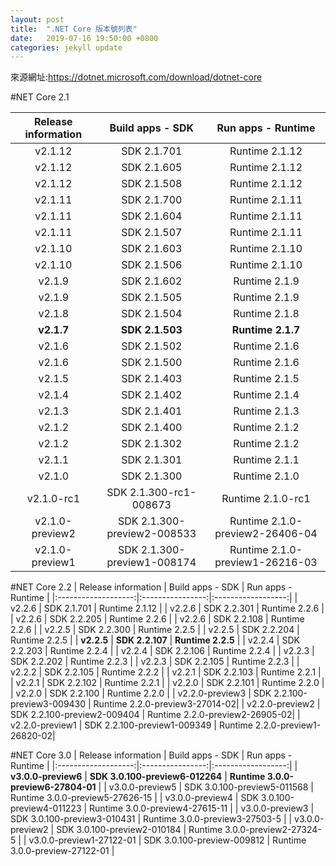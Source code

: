 ```yaml
---
layout: post
title:  ".NET Core 版本號列表"
date:   2019-07-16 19:50:00 +0800
categories: jekyll update
---
```


來源網址:https://dotnet.microsoft.com/download/dotnet-core

#NET Core 2.1

| Release information | Build apps - SDK | Run apps - Runtime |
|:-------------------:|:----------------:|:------------------:|
| v2.1.12 | SDK 2.1.701 | Runtime 2.1.12 |
| v2.1.12 | SDK 2.1.605 | Runtime 2.1.12 |
| v2.1.12 | SDK 2.1.508 | Runtime 2.1.12 |
| v2.1.11 | SDK 2.1.700 | Runtime 2.1.11 |
| v2.1.11 | SDK 2.1.604 | Runtime 2.1.11 |
| v2.1.11 | SDK 2.1.507 | Runtime 2.1.11 |
| v2.1.10 | SDK 2.1.603 | Runtime 2.1.10 |
| v2.1.10 | SDK 2.1.506 | Runtime 2.1.10 |
| v2.1.9  | SDK 2.1.602 | Runtime 2.1.9  |
| v2.1.9  | SDK 2.1.505 | Runtime 2.1.9  |
| v2.1.8  | SDK 2.1.504 | Runtime 2.1.8  |
| **v2.1.7** | **SDK 2.1.503** | **Runtime 2.1.7** |
| v2.1.6  | SDK 2.1.502 | Runtime 2.1.6  |
| v2.1.6  | SDK 2.1.500 | Runtime 2.1.6  |
| v2.1.5  | SDK 2.1.403 | Runtime 2.1.5  |
| v2.1.4  | SDK 2.1.402 | Runtime 2.1.4  |
| v2.1.3  | SDK 2.1.401 | Runtime 2.1.3  |
| v2.1.2  | SDK 2.1.400 | Runtime 2.1.2  |
| v2.1.2  | SDK 2.1.302 | Runtime 2.1.2  |
| v2.1.1  | SDK 2.1.301 | Runtime 2.1.1  |
| v2.1.0  | SDK 2.1.300 | Runtime 2.1.0  |
| v2.1.0-rc1 | SDK 2.1.300-rc1-008673 | Runtime 2.1.0-rc1 |
| v2.1.0-preview2 | SDK 2.1.300-preview2-008533 | Runtime 2.1.0-preview2-26406-04 |
| v2.1.0-preview1 | SDK 2.1.300-preview1-008174 | Runtime 2.1.0-preview1-26216-03 |


#NET Core 2.2
| Release information | Build apps - SDK | Run apps - Runtime |
|:-------------------:|:----------------:|:------------------:|
| v2.2.6 | SDK 2.1.701 | Runtime 2.1.12 |
| v2.2.6 | SDK 2.2.301 | Runtime 2.2.6 |
| v2.2.6 | SDK 2.2.205 | Runtime 2.2.6 |
| v2.2.6 | SDK 2.2.108 | Runtime 2.2.6 |
| v2.2.5 | SDK 2.2.300 | Runtime 2.2.5 |
| v2.2.5 | SDK 2.2.204 | Runtime 2.2.5 |
| **v2.2.5** | **SDK 2.2.107** | **Runtime 2.2.5** |
| v2.2.4 | SDK 2.2.203 | Runtime 2.2.4 |
| v2.2.4 | SDK 2.2.106 | Runtime 2.2.4 |
| v2.2.3 | SDK 2.2.202 | Runtime 2.2.3 |
| v2.2.3 | SDK 2.2.105 | Runtime 2.2.3 |
| v2.2.2 | SDK 2.2.105 | Runtime 2.2.2 |
| v2.2.1 | SDK 2.2.103 | Runtime 2.2.1 |
| v2.2.1 | SDK 2.2.102 | Runtime 2.2.1 |
| v2.2.0 | SDK 2.2.101 | Runtime 2.2.0 |
| v2.2.0 | SDK 2.2.100 | Runtime 2.2.0 |
| v2.2.0-preview3 | SDK 2.2.100-preview3-009430 | Runtime 2.2.0-preview3-27014-02|
| v2.2.0-preview2 | SDK 2.2.100-preview2-009404 | Runtime 2.2.0-preview2-26905-02|
| v2.2.0-preview1 | SDK 2.2.100-preview1-009349 | Runtime 2.2.0-preview1-26820-02|


#NET Core 3.0
| Release information | Build apps - SDK | Run apps - Runtime |
|:-------------------:|:----------------:|:------------------:|
| **v3.0.0-preview6** | **SDK 3.0.100-preview6-012264** | **Runtime 3.0.0-preview6-27804-01** |
| v3.0.0-preview5 | SDK 3.0.100-preview5-011568 | Runtime 3.0.0-preview5-27626-15 |
| v3.0.0-preview4 | SDK 3.0.100-preview4-011223 | Runtime 3.0.0-preview4-27615-11 |
| v3.0.0-preview3 | SDK 3.0.100-preview3-010431 | Runtime 3.0.0-preview3-27503-5 |
| v3.0.0-preview2 | SDK 3.0.100-preview2-010184 | Runtime 3.0.0-preview2-27324-5 |
| v3.0.0-preview1-27122-01 | SDK 3.0.100-preview-009812 | Runtime 3.0.0-preview-27122-01 |